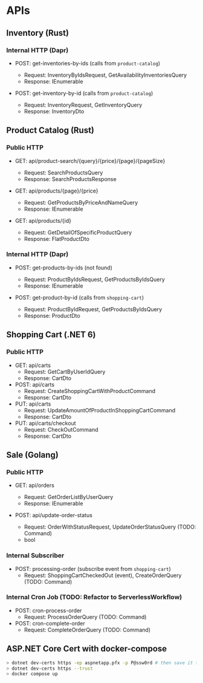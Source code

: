 # APIs

## Inventory (Rust)
### Internal HTTP (Dapr)

- POST: get-inventories-by-ids (calls from `product-catalog`)
  - Request: InventoryByIdsRequest, GetAvailabilityInventoriesQuery 
  - Response: IEnumerable<InventoryDto>

- POST: get-inventory-by-id (calls from `product-catalog`)
  - Request: InventoryRequest, GetInventoryQuery 
  - Response: InventoryDto

## Product Catalog (Rust)
### Public HTTP

- GET: api/product-search/{query}/{price}/{page}/{pageSize}
  - Request: SearchProductsQuery 
  - Response: SearchProductsResponse

- GET: api/products/{page}/{price}
  - Request: GetProductsByPriceAndNameQuery 
  - Response: IEnumerable<FlatProductDto>

- GET: api/products/{id}
  - Request: GetDetailOfSpecificProductQuery 
  - Response: FlatProductDto

### Internal HTTP (Dapr)

- POST: get-products-by-ids (not found)
  - Request: ProductByIdsRequest, GetProductsByIdsQuery 
  - Response: IEnumerable<ProductDto>

- POST: get-product-by-id (calls from `shopping-cart`)
  - Request: ProductByIdRequest, GetProductsByIdsQuery 
  - Response: ProductDto

## Shopping Cart (.NET 6)
### Public HTTP

- GET: api/carts
  - Request: GetCartByUserIdQuery
  - Response: CartDto
- POST: api/carts
  - Request: CreateShoppingCartWithProductCommand
  - Response: CartDto
- PUT: api/carts
  - Request: UpdateAmountOfProductInShoppingCartCommand
  - Response: CartDto
- PUT: api/carts/checkout
  - Request: CheckOutCommand
  - Response: CartDto

## Sale (Golang)
### Public HTTP

- GET: api/orders
  - Request: GetOrderListByUserQuery
  - Response: IEnumerable<OrderDto>

- POST: api/update-order-status
  - Request: OrderWithStatusRequest, UpdateOrderStatusQuery (TODO: Command)
  - bool

### Internal Subscriber

- POST: processing-order (subscribe event from `shopping-cart`)
  - Request: ShoppingCartCheckedOut (event), CreateOrderQuery (TODO: Command)

### Internal Cron Job (TODO: Refactor to ServerlessWorkflow)

- POST: cron-process-order
  - Request: ProcessOrderQuery (TODO: Command)
- POST: cron-complete-order
  - Request: CompleteOrderQuery (TODO: Command)


## ASP.NET Core Cert with docker-compose

```bash
> dotnet dev-certs https -ep aspnetapp.pfx -p P@ssw0rd # then save it to %USERPROFILE%\.aspnet\https
> dotnet dev-certs https --trust
> docker compose up
```